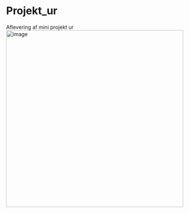 # Projekt_ur
Aflevering af mini projekt ur
<img width="481" alt="image" src="https://github.com/magnus-tottrup/Projekt_ur/assets/47635870/5b75c242-9b04-495c-b2bc-ce6a53a766ce">
